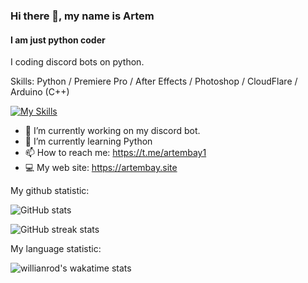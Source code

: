 ### Hi there 👋, my name is Artem
#### I am just python coder
I coding discord bots on python.

Skills: Python / Premiere Pro / After Effects / Photoshop / CloudFlare / Arduino (C++)

[![My Skills](https://skillicons.dev/icons?i=py,ae,pr,ps,cloudflare,discord,cpp,html,css,js)](https://artembay.tk)

- 🔭 I’m currently working on my discord bot. 
- 🌱 I’m currently learning Python 
- 📫 How to reach me: https://t.me/artembay1
- 💻 My web site: https://artembay.site


My github statistic:

![GitHub stats](https://github-readme-stats.vercel.app/api?username=Artembay&theme=tokyonight&show_icons=true)  

![GitHub streak stats](https://github-readme-streak-stats.herokuapp.com/?user=Artembay&theme=tokyonight&show_icons=true)  

My language statistic:

![willianrod's wakatime stats](https://github-readme-stats.vercel.app/api/wakatime?username=Artembay&theme=tokyonight&show_icons=true&layout=compact)
<!---
![github contribution grid snake animation](https://raw.githubusercontent.com/ArtemBay/Artembay/main/output/github-contribution-grid-snake.svg)
--->
